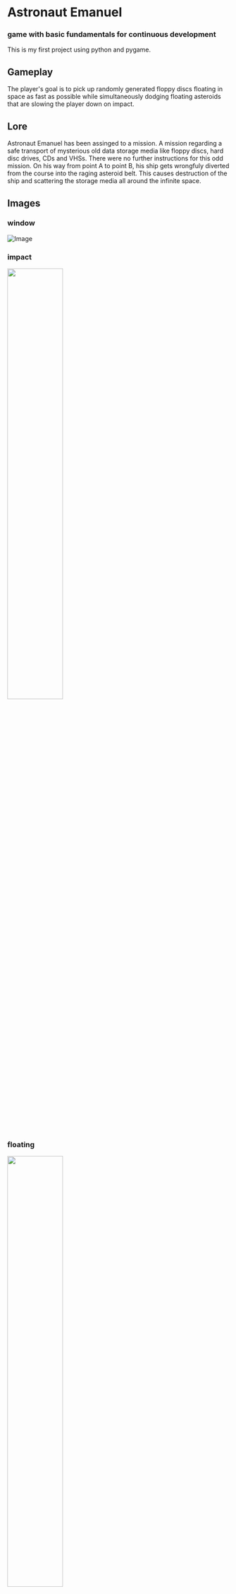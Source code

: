 # Astronaut Emanuel
### game with basic fundamentals for continuous development
This is my first project using python and pygame.
## Gameplay
The player's goal is to pick up randomly generated floppy discs floating in space as fast as possible while simultaneously dodging floating asteroids that are slowing the player down on impact.
## Lore
Astronaut Emanuel has been assinged to a mission. A mission regarding a safe transport of mysterious old data storage media like floppy discs, hard disc drives, CDs and VHSs. There were no further instructions for this odd mission. On his way from point A to point B, his ship gets wrongfuly diverted from the course into the raging asteroid belt. This causes destruction of the ship and scattering the storage media all around the infinite space.  

## Images
### window
![Image](https://user-images.githubusercontent.com/103171391/224736368-fc65dbe1-4a15-483b-9f90-922aac105350.png)

### impact
<img src="https://user-images.githubusercontent.com/103171391/224736572-aecce69d-160a-461e-a309-e8e59c10aded.png" width=50% height=50%>

### floating
<img src="https://user-images.githubusercontent.com/103171391/224736805-0f8f2ca1-02f6-4da5-89ce-15a2ba189e46.png" width=50% height=50% >
